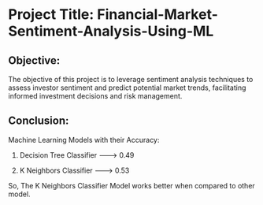 # Project Title: Financial-Market-Sentiment-Analysis-Using-ML

## Objective:
The objective of this project is to leverage sentiment analysis techniques to assess investor sentiment and predict potential market trends, facilitating informed investment decisions and risk management.

## Conclusion:
Machine Learning Models with their Accuracy:

1) Decision Tree Classifier ---> 0.49

2) K Neighbors Classifier ---> 0.53

So, The K Neighbors Classifier Model works better when compared to other model.
